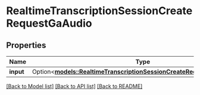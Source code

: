 # RealtimeTranscriptionSessionCreateRequestGaAudio

## Properties

Name | Type | Description | Notes
------------ | ------------- | ------------- | -------------
**input** | Option<[**models::RealtimeTranscriptionSessionCreateRequestGaAudioInput**](RealtimeTranscriptionSessionCreateRequestGA_audio_input.md)> |  | [optional]

[[Back to Model list]](../README.md#documentation-for-models) [[Back to API list]](../README.md#documentation-for-api-endpoints) [[Back to README]](../README.md)


